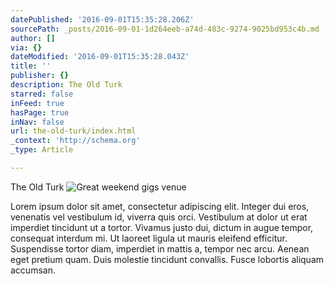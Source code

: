 ```yaml
---
datePublished: '2016-09-01T15:35:28.206Z'
sourcePath: _posts/2016-09-01-1d264eeb-a74d-483c-9274-9025bd953c4b.md
author: []
via: {}
dateModified: '2016-09-01T15:35:28.043Z'
title: ''
publisher: {}
description: The Old Turk
starred: false
inFeed: true
hasPage: true
inNav: false
url: the-old-turk/index.html
_context: 'http://schema.org'
_type: Article

---
```

The Old Turk
![Great weekend gigs venue](https://the-grid-user-content.s3-us-west-2.amazonaws.com/99d8a53c-5699-41c6-88dd-0905eed26cd8.jpg)

Lorem ipsum dolor sit amet, consectetur adipiscing elit. Integer dui eros, venenatis vel vestibulum id, viverra quis orci. Vestibulum at dolor ut erat imperdiet tincidunt ut a tortor. Vivamus justo dui, dictum in augue tempor, consequat interdum mi. Ut laoreet ligula ut mauris eleifend efficitur. Suspendisse tortor diam, imperdiet in mattis a, tempor nec arcu. Aenean eget pretium quam. Duis molestie tincidunt convallis. Fusce lobortis aliquam accumsan.